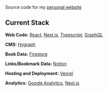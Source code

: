 Source code for my [personal website](https://www.ashwin.online/)

## Current Stack

**Web Code:** [React](https://reactjs.org/), [Next.js](https://nextjs.org/), [Typescript](https://www.typescriptlang.org/), [GraphQL](https://graphql.org/)

**CMS:** [Hygraph](https://hygraph.com/)

**Book Data:** [Firestore](https://cloud.google.com/firestore)

**Links/Bookmark Data:** [Notion](https://www.notion.so/)

**Hosting and Deployment:** [Vercel](https://vercel.com/)

**Analytics:** [Google Analytics](https://analytics.google.com/), [Next.js](https://nextjs.org/analytics)
